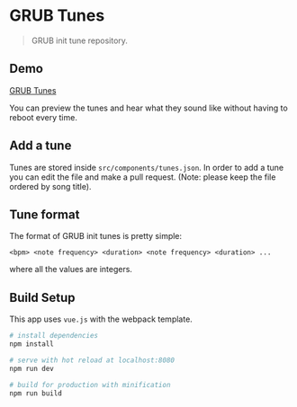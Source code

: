 # GRUB Tunes

> GRUB init tune repository.

## Demo

[GRUB Tunes](https://kenoph.github.io/grub-tunes/)

You can preview the tunes and hear what they sound like without having to reboot every time.

## Add a tune

Tunes are stored inside `src/components/tunes.json`. In order to add a tune
you can edit the file and make a pull request. (Note: please keep the file
ordered by song title).

## Tune format

The format of GRUB init tunes is pretty simple:

`<bpm> <note frequency> <duration> <note frequency> <duration> ...`

where all the values are integers.

## Build Setup

This app uses `vue.js` with the webpack template.

``` bash
# install dependencies
npm install

# serve with hot reload at localhost:8080
npm run dev

# build for production with minification
npm run build
```

